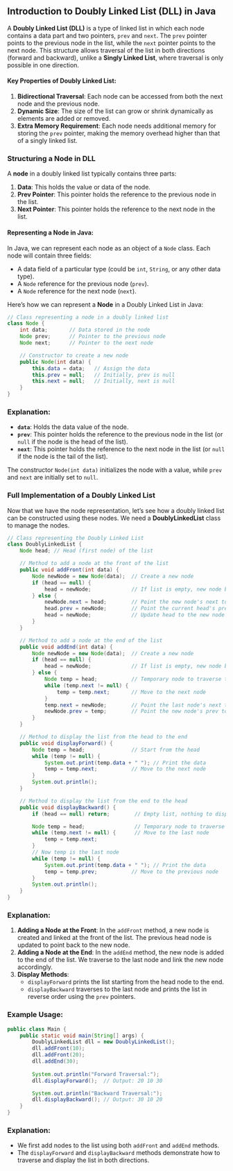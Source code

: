 ## Introduction to Doubly Linked List (DLL) in Java

A **Doubly Linked List (DLL)** is a type of linked list in which each node contains a data part and two pointers, `prev` and `next`. The `prev` pointer points to the previous node in the list, while the `next` pointer points to the next node. This structure allows traversal of the list in both directions (forward and backward), unlike a **Singly Linked List**, where traversal is only possible in one direction.

#### Key Properties of Doubly Linked List:
1. **Bidirectional Traversal**: Each node can be accessed from both the next node and the previous node.
2. **Dynamic Size**: The size of the list can grow or shrink dynamically as elements are added or removed.
3. **Extra Memory Requirement**: Each node needs additional memory for storing the `prev` pointer, making the memory overhead higher than that of a singly linked list.

### Structuring a Node in DLL

A **node** in a doubly linked list typically contains three parts:
1. **Data**: This holds the value or data of the node.
2. **Prev Pointer**: This pointer holds the reference to the previous node in the list.
3. **Next Pointer**: This pointer holds the reference to the next node in the list.

#### Representing a Node in Java:

In Java, we can represent each node as an object of a `Node` class. Each node will contain three fields:
- A data field of a particular type (could be `int`, `String`, or any other data type).
- A `Node` reference for the previous node (`prev`).
- A `Node` reference for the next node (`next`).

Here’s how we can represent a **Node** in a Doubly Linked List in Java:

```java
// Class representing a node in a doubly linked list
class Node {
    int data;       // Data stored in the node
    Node prev;      // Pointer to the previous node
    Node next;      // Pointer to the next node

    // Constructor to create a new node
    public Node(int data) {
        this.data = data;   // Assign the data
        this.prev = null;   // Initially, prev is null
        this.next = null;   // Initially, next is null
    }
}
```

### Explanation:
- **`data`**: Holds the data value of the node.
- **`prev`**: This pointer holds the reference to the previous node in the list (or `null` if the node is the head of the list).
- **`next`**: This pointer holds the reference to the next node in the list (or `null` if the node is the tail of the list).
  
The constructor `Node(int data)` initializes the node with a value, while `prev` and `next` are initially set to `null`.

### Full Implementation of a Doubly Linked List

Now that we have the node representation, let’s see how a doubly linked list can be constructed using these nodes. We need a **DoublyLinkedList** class to manage the nodes.

```java
// Class representing the Doubly Linked List
class DoublyLinkedList {
    Node head; // Head (first node) of the list

    // Method to add a node at the front of the list
    public void addFront(int data) {
        Node newNode = new Node(data);  // Create a new node
        if (head == null) {
            head = newNode;             // If list is empty, new node becomes the head
        } else {
            newNode.next = head;        // Point the new node's next to the current head
            head.prev = newNode;        // Point the current head's prev to the new node
            head = newNode;             // Update head to the new node
        }
    }

    // Method to add a node at the end of the list
    public void addEnd(int data) {
        Node newNode = new Node(data);  // Create a new node
        if (head == null) {
            head = newNode;             // If list is empty, new node becomes the head
        } else {
            Node temp = head;           // Temporary node to traverse to the end
            while (temp.next != null) {
                temp = temp.next;       // Move to the next node
            }
            temp.next = newNode;        // Point the last node's next to the new node
            newNode.prev = temp;        // Point the new node's prev to the last node
        }
    }

    // Method to display the list from the head to the end
    public void displayForward() {
        Node temp = head;               // Start from the head
        while (temp != null) {
            System.out.print(temp.data + " "); // Print the data
            temp = temp.next;           // Move to the next node
        }
        System.out.println();
    }

    // Method to display the list from the end to the head
    public void displayBackward() {
        if (head == null) return;        // Empty list, nothing to display

        Node temp = head;                // Temporary node to traverse the list
        while (temp.next != null) {      // Move to the last node
            temp = temp.next;
        }
        // Now temp is the last node
        while (temp != null) {
            System.out.print(temp.data + " "); // Print the data
            temp = temp.prev;           // Move to the previous node
        }
        System.out.println();
    }
}
```

### Explanation:
1. **Adding a Node at the Front**: In the `addFront` method, a new node is created and linked at the front of the list. The previous head node is updated to point back to the new node.
2. **Adding a Node at the End**: In the `addEnd` method, the new node is added to the end of the list. We traverse to the last node and link the new node accordingly.
3. **Display Methods**:
   - `displayForward` prints the list starting from the head node to the end.
   - `displayBackward` traverses to the last node and prints the list in reverse order using the `prev` pointers.

### Example Usage:
```java
public class Main {
    public static void main(String[] args) {
        DoublyLinkedList dll = new DoublyLinkedList();
        dll.addFront(10);
        dll.addFront(20);
        dll.addEnd(30);
        
        System.out.println("Forward Traversal:");
        dll.displayForward();  // Output: 20 10 30

        System.out.println("Backward Traversal:");
        dll.displayBackward(); // Output: 30 10 20
    }
}
```

### Explanation:
- We first add nodes to the list using both `addFront` and `addEnd` methods.
- The `displayForward` and `displayBackward` methods demonstrate how to traverse and display the list in both directions.
